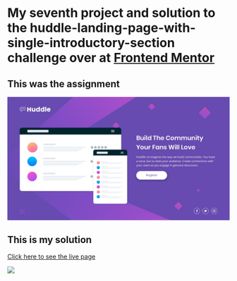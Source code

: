 # My seventh project and solution to the huddle-landing-page-with-single-introductory-section challenge over at [Frontend Mentor](https://www.frontendmentor.io/challenges)

## This was the assignment

![](./design/desktop-design.jpg)

## This is my solution

[Click here to see the live page](https://arthurpog.github.io/huddle-landing-page-with-single-introductory-section/)

![](./design/my_solution.png)

